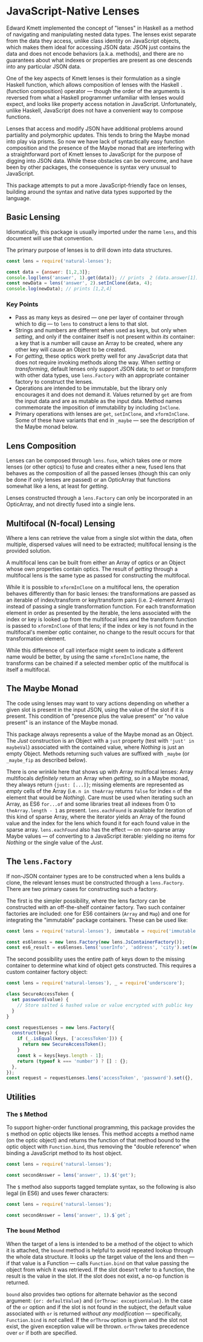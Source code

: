 # JavaScript-Native Lenses

Edward Kmett implemented the concept of "lenses" in Haskell as a method of navigating and manipulating nested data types.  The lenses exist separate from the data they access, unlike class identity on JavaScript objects, which makes them ideal for accessing JSON data: JSON just contains the data and does not encode behaviors (a.k.a. methods), and there are no guarantees about what indexes or properties are present as one descends into any particular JSON data.

One of the key aspects of Kmett lenses is their formulation as a single Haskell function, which allows composition of lenses with the Haskell `.` (function composition) operator — though the order of the arguments is reversed from what a Haskell programmer unfamiliar with lenses would expect, and looks like property access notation in JavaScript.  Unfortunately, unlike Haskell, JavaScript does not have a convenient way to compose functions.

Lenses that access and modify JSON have additional problems around partiality and polymorphic updates.  This tends to bring the Maybe monad into play via prisms.  So now we have lack of syntactically easy function composition and the presence of the Maybe monad that are interfering with a straightforward port of Kmett lenses to JavaScript for the purpose of digging into JSON data.  While these obstacles can be overcome, and have been by other packages, the consequence is syntax very unusual to JavaScript.

This package attempts to put a more JavaScript-friendly face on lenses, building around the syntax and native data types supported by the language.

## Basic Lensing

Idiomatically, this package is usually imported under the name `lens`, and this document will use that convention.

The primary purpose of lenses is to drill down into data structures.

```js
const lens = require('natural-lenses');

const data = {answer: [1,2,3]};
console.log(lens('answer', 1).get(data)); // prints  2 (data.answer[1])
const newData = lens('answer', 2).setInClone(data, 4);
console.log(newData); // prints [1,2,4]
```

### Key Points

* Pass as many keys as desired — one per layer of container through which to dig — to `lens` to construct a lens to that slot.
* Strings and numbers are different when used as keys, but only when _setting_, and only if the container itself is not present within _its_ container: a key that is a number will cause an Array to be created, where any other key will cause an Object to be created.
* For *getting*, these optics work pretty well for any JavaScript data that does not require invoking methods along the way.  When *setting* or *transforming*, default lenses only support JSON data; to *set* or *transform* with other data types, use `lens.Factory` with an appropriate container factory to construct the lenses.
* Operations are intended to be immutable, but the library only encourages it and does not demand it.  Values returned by `get` are from the input data and are as mutable as the input data.  Method names commemorate the imposition of immutability by including `InClone`.
* Primary operations with lenses are `get`, `setInClone`, and `xformInClone`.  Some of these have variants that end in `_maybe` — see the description of the Maybe monad below.

## Lens Composition

Lenses can be composed through `lens.fuse`, which takes one or more lenses (or other optics) to fuse and creates either a new, fused lens that behaves as the composition of all the passed lenses (though this can only be done if _only_ lenses are passed) or an OpticArray that functions somewhat like a lens, at least for *getting*.

Lenses constructed through a `lens.Factory` can only be incorporated in an OpticArray, and not directly fused into a single lens.

## Multifocal (N-focal) Lensing

Where a lens can retrieve the value from a single slot within the data, often multiple, dispersed values will need to be extracted; multifocal lensing is the provided solution.

A multifocal lens can be built from either an Array of optics or an Object whose own properties contain optics.  The result of *getting* through a multifocal lens is the same type as passed for constructing the multifocal.

While it is possible to `xformInClone` on a multifocal lens, the operation behaves differently than for basic lenses: the transformations are passed as an iterable of index/transform or key/transform pairs (i.e. 2-element Arrays) instead of passing a single transformation function.  For each transformation element in order as presented by the iterable, the lens associated with the index or key is looked up from the multifocal lens and the transform function is passed to `xformInClone` of that lens; if the index or key is not found in the multifocal's member optic container, no change to the result occurs for that transformation element.

While this difference of call interface might seem to indicate a different name would be better, by using the same `xformInClone` name, the transforms can be chained if a selected member optic of the multifocal is itself a multifocal.

## The Maybe Monad

The code using lenses may want to vary actions depending on whether a given slot is present in the input JSON, using the value of the slot if it is present.  This condition of "presence plus the value present" or "no value present" is an instance of the Maybe monad.

This package always represents a value of the Maybe monad as an Object.  The *Just* construction is an Object with a `just` property (test with `'just' in maybeVal`) associated with the contained value, where *Nothing* is just an empty Object.  Methods returning such values are suffixed with `_maybe` (or `_maybe_fip` as described below).

There is one wrinkle here that shows up with Array multifocal lenses: Array multifocals *definitely* return an Array when *getting*, so in a Maybe monad, they always return `{just: [...]}`; missing elements are represented as *empty* cells of the Array (i.e. `n in theArray` returns `false` for index `n` of the element that would be *Nothing*).  Care must be used when iterating such an Array, as ES6 `for...of` and some libraries treat all indexes from 0 to `theArray.length - 1` as present.  `lens.eachFound` is available for iteration of this kind of sparse Array, where the iterator yields an Array of the found value and the index for the lens which found it for each found value in the sparse array.  `lens.eachFound` also has the effect — on non-sparse array Maybe values — of converting to a JavaScript iterable: yielding no items for *Nothing* or the single value of the *Just*.

## The `lens.Factory`

If non-JSON container types are to be constructed when a lens builds a clone, the relevant lenses must be constructed through a `lens.Factory`.  There are two primary cases for constructing such a factory.

The first is the simpler possibility, where the lens factory can be constructed with an off-the-shelf container factory.  Two such container factories are included: one for ES6 containers (`Array` and `Map`) and one for integrating the "immutable" package containers.  These can be used like:

```js
const lens = require('natural-lenses'), immutable = require('immutable');

const es6lenses = new lens.Factory(new lens.JsContainerFactory());
const es6_result = es6lenses.lens('userInfo', 'address', 'city').set(new Map(), 'Digidapo');
```

The second possibility uses the entire path of keys down to the missing container to determine what kind of object gets constructed.  This requires a custom container factory object:

```js
const lens = require('natural-lenses'), _ = require('underscore');

class SecureAccessToken {
  set password(value) {
    // Store salted & hashed value or value encrypted with public key
  }
}

const requestLenses = new lens.Factory({
  construct(keys) {
    if (_.isEqual(keys, ['accessToken'])) {
      return new SecureAccessToken();
    }
    const k = keys[keys.length - 1];
    return (typeof k === 'number') ? [] : {};
  },
});
const request = requestLenses.lens('accessToken', 'password').set({}, '12345');
```

## Utilities

### The `$` Method

To support higher-order functional programming, this package provides the `$` method on optic objects like lenses.  This method accepts a method name (on the optic object) and returns the function of that method bound to the optic object with `Function.bind`, thus removing the "double reference" when binding a JavaScript method to its host object.

```js
const lens = require('natural-lenses');

const secondAnswer = lens('answer', 1).$('get');
```

The `$` method also supports tagged template syntax, so the following is also legal (in ES6) and uses fewer characters:

```js
const lens = require('natural-lenses');

const secondAnswer = lens('answer', 1).$`get`;
```

### The `bound` Method

When the target of a lens is intended to be a method of the object to which it is attached, the `bound` method is helpful to avoid repeated lookup through the whole data structure.  It looks up the target value of the lens and then — if that value is a Function — calls `Function.bind` on that value passing the object from which it was retrieved.  If the slot doesn't refer to a function, the result is the value in the slot.  If the slot does not exist, a no-op function is returned.

`bound` also provides two options for alternate behavior as the second argument: `{or: defaultValue}` and `{orThrow: exceptionValue}`.  In the case of the `or` option and if the slot is not found in the subject, the default value associated with `or` is returned *without any modification* — specifically, `Function.bind` is *not* called.  If the `orThrow` option is given and the slot not exist, the given exception value will be thrown.  `orThrow` takes precedence over `or` if both are specified.

